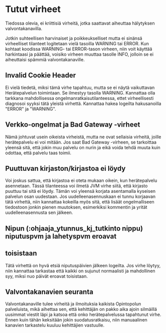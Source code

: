 # Tutut virheet

Tiedossa olevia, ei kriittisiä virheitä, jotka saattavat aiheuttaa 
hälytyksen valvontakanavilla.

Jotkin suhteellisen harvinaiset ja poikkeukselliset mutta ei sinänsä
virheelliset tilanteet logitetaan vielä tasoilla WARNING tai ERROR.
Kun kohtaat koodissa WARNING- tai ERROR-tason virheen, niin voit käyttää 
harkintaasi ja päättää, voisiko virheen muuttaa tasolle INFO, jolloin se ei 
aiheuttaisi spämmiä valvontakanaville.

## Invalid Cookie Header

Ei vielä tiedetä, miksi tämä virhe tapahtuu, mutta se ei näytä vaikuttavan
Herätepalvelun toimintaan. Se ilmestyy tasolla WARNING. Kannattaa olla 
tarkkana mahdollisessa ongelmanratkaisutilanteessa, ettet virheellisesti 
diagnosoi syyksi tätä yleistä virhettä. Kannattaa hakea logeilta 
hakusanoilla "ERROR" ja "WARNING".


## Verkko-ongelmat ja Bad Gateway -virheet

Nämä johtuvat usein oikeista virheistä, mutta ne ovat sellaisia virheitä, 
joille herätepalvelu ei voi mitään. Jos saat Bad Gateway -virheen, se 
tarkoittaa yleensä sitä, että jokin muu palvelu on nurin ja eikä voida tehdä 
muuta kuin odottaa, että palvelu taas toimii.


## Puuttuvan kirjaston/kirjastoa ei löydy

Voi joskus sattua, että kirjastoa ei oteta mukaan oikein, kun herätepalvelu
asennetaan. Tässä tilanteessa voi ilmetä JVM virhe siitä, että kirjasto puuttuu
tai sitä ei löydy. Tämän voi yleensä korjata asentamalla kyseisen palvelun osan
uudestaan. Jos uudelleenasennuskaan ei tunnu korjaavan tätä virhettä, niin 
kannattaa kokeilla myös sitä, että lisäät ongelmalliseen tiedostoon jonkin 
pienen muutoksen, esimerkiksi kommentin ja yrität uudelleenasennusta sen 
jälkeen.


## Nipun (:ohjaaja_ytunnus_kj_tutkinto nippu) niputuspvm ja lahetyspvm eroavat 
## toisistaan

Tätä virhettä on hyvä etsiä niputuspäivien jälkeen logeilta. Jos virhe löytyy, 
niin kannattaa tarkastaa että kaikki on sujunut normaalisti ja mahdollinen syy, 
miksi nuo päivät eroavat toisistaan.


## Valvontakanavien seuranta

Valvontakanaville tulee virheitä ja ilmoituksia kaikista Opintopolun 
palveluista, mikä aihettaa sen, että kehittäjän on pakko aika ajoin 
silmäillä uusimmat viestit läpi ja katsoa että onko herätepalvelussa 
tapahtunut virhe. Ennen kuin tähän keksitään jokin suodatusratkaisu, niin 
manuaalinen kanavien tarkastelu kuuluu kehittäjien vastuulle.
